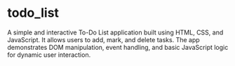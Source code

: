 # todo_list
A simple and interactive To-Do List application built using HTML, CSS, and JavaScript. It allows users to add, mark, and delete tasks. The app demonstrates DOM manipulation, event handling, and basic JavaScript logic for dynamic user interaction.
